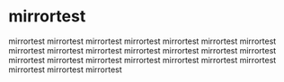 # mirrortest
mirrortest
mirrortest
mirrortest
mirrortest
mirrortest
mirrortest
mirrortest
mirrortest
mirrortest
mirrortest
mirrortest
mirrortest
mirrortest
mirrortest
mirrortest
mirrortest
mirrortest
mirrortest
mirrortest
mirrortest
mirrortest
mirrortest
mirrortest
mirrortest
